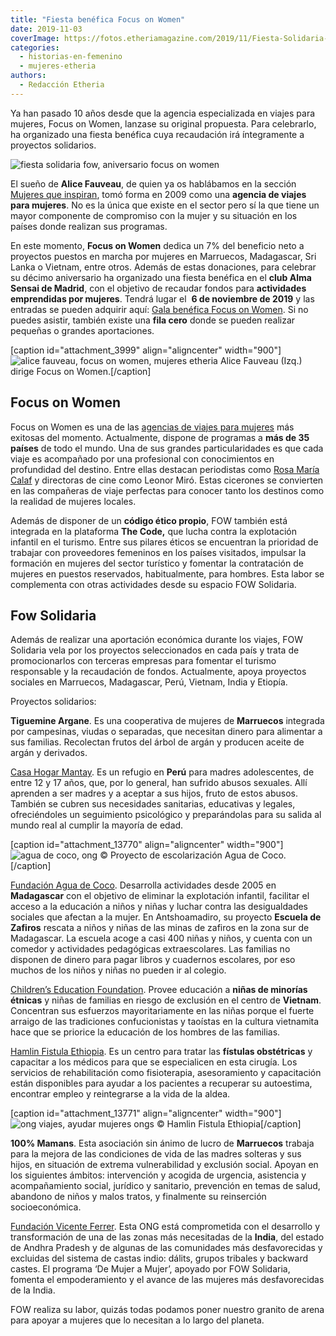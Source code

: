 ```yaml
---
title: "Fiesta benéfica Focus on Women"
date: 2019-11-03
coverImage: https://fotos.etheriamagazine.com/2019/11/Fiesta-Solidaria-FOW-1.jpg
categories: 
  - historias-en-femenino
  - mujeres-etheria
authors: 
  - Redacción Etheria
---
```


Ya han pasado 10 años desde que la agencia especializada en viajes para mujeres, Focus 
on Women, lanzase su original propuesta. Para celebrarlo, ha organizado una fiesta 
benéfica cuya recaudación irá íntegramente a proyectos solidarios. 

![fiesta solidaria fow, aniversario focus on women](https://fotos.etheriamagazine.com/2019/11/Fiesta-Solidaria-FOW-1-900x659.jpg "Fiesta Solidaria Focus on Women")

El sueño de **Alice Fauveau**, de quien ya os hablábamos en la sección [Mujeres que inspiran](https://etheriamagazine.com/2018/10/15/alice-fauveau-directora-focus-on-women-mujer-etheria/), tomó forma en 2009 como una **agencia de viajes para mujeres**. No es la única que existe en el sector pero sí la que tiene un mayor componente de compromiso con la mujer y su situación en los países donde realizan sus programas.

En este momento, **Focus on Women** dedica un 7% del beneficio neto a proyectos puestos en marcha por mujeres en Marruecos, Madagascar, Sri Lanka o Vietnam, entre otros. Además de estas donaciones, para celebrar su décimo aniversario ha organizado una fiesta benéfica en el **club Alma Sensai de Madrid**, con el objetivo de recaudar fondos para **actividades emprendidas por mujeres**. Tendrá lugar el  **6 de noviembre de 2019** y las entradas se pueden adquirir aquí: [Gala benéfica Focus on Women](https://www.eventbrite.es/e/entradas-fiesta-benefica-10-aniversario-focus-on-women-en-club-de-lujo-78465808345?aff=affiliate1). Si no puedes asistir, también existe una **fila cero** donde se pueden realizar pequeñas o grandes aportaciones.

\[caption id="attachment\_3999" align="aligncenter" width="900"\]![alice fauveau, focus on women, mujeres etheria](https://fotos.etheriamagazine.com/2018/09/Alice-Fauveau-Women-Etheria-magazine-1024x768.jpg "Alice Fauveau dirige Focus on Women.") Alice Fauveau (Izq.) dirige Focus on Women.\[/caption\]

## Focus on Women

Focus on Women es una de las [agencias de viajes para mujeres](https://etheriamagazine.com/2019/03/08/agencias-de-viajes-para-mujeres-viajan-solas-grupo/) más exitosas del momento. Actualmente, dispone de programas a **más de 35 países** de todo el mundo. Una de sus grandes particularidades es que cada viaje es acompañado por una profesional con conocimientos en profundidad del destino. Entre ellas destacan periodistas como [Rosa María Calaf](https://etheriamagazine.com/2018/09/17/rosa-maria-calaf-es-una-mujer-etheria/) y directoras de cine como Leonor Miró. Estas cicerones se convierten en las compañeras de viaje perfectas para conocer tanto los destinos como la realidad de mujeres locales.

Además de disponer de un **código ético propio**, FOW también está integrada en la plataforma **The Code,** que lucha contra la explotación infantil en el turismo. Entre sus pilares éticos se encuentran la prioridad de trabajar con proveedores femeninos en los países visitados, impulsar la formación en mujeres del sector turístico y fomentar la contratación de mujeres en puestos reservados, habitualmente, para hombres. Esta labor se complementa con otras actividades desde su espacio FOW Solidaria.

## Fow Solidaria

Además de realizar una aportación económica durante los viajes, FOW Solidaria vela por los proyectos seleccionados en cada país y trata de promocionarlos con terceras empresas para fomentar el turismo responsable y la recaudación de fondos. Actualmente, apoya proyectos sociales en Marruecos, Madagascar, Perú, Vietnam, India y Etiopía.

Proyectos solidarios: 

**Tiguemine Argane**. Es una cooperativa de mujeres de **Marruecos** integrada por campesinas, viudas o separadas, que necesitan dinero para alimentar a sus familias. Recolectan frutos del árbol de argán y producen aceite de argán y derivados.

[Casa Hogar Mantay](http://www.mantay.org). Es un refugio en **Perú** para madres adolescentes, de entre 12 y 17 años, que, por lo general, han sufrido abusos sexuales. Allí aprenden a ser madres y a aceptar a sus hijos, fruto de estos abusos. También se cubren sus necesidades sanitarias, educativas y legales, ofreciéndoles un seguimiento psicológico y preparándolas para su salida al mundo real al cumplir la mayoría de edad.

\[caption id="attachment\_13770" align="aligncenter" width="900"\]![agua de coco, ong](https://fotos.etheriamagazine.com/2019/11/agua-de-coco-ong-900x600.jpg "Proyecto escolarización Agua de Coco.") © Proyecto de escolarización Agua de Coco.\[/caption\]

[Fundación Agua de Coco](http://www.aguadecoco.org). Desarrolla actividades desde 2005 en **Madagascar** con el objetivo de eliminar la explotación infantil, facilitar el acceso a la educación a niños y niñas y luchar contra las desigualdades sociales que afectan a la mujer. En Antshoamadiro, su proyecto **Escuela de Zafiros** rescata a niños y niñas de las minas de zafiros en la zona sur de Madagascar. La escuela acoge a casi 400 niñas y niños, y cuenta con un comedor y actividades pedagógicas extraescolares. Las familias no disponen de dinero para pagar libros y cuadernos escolares, por eso muchos de los niños y niñas no pueden ir al colegio.

[Children’s Education Foundation](http://www.childrenseducationfoundation.org.au). Provee educación a **niñas de minorías étnicas** y niñas de familias en riesgo de exclusión en el centro de **Vietnam**. Concentran sus esfuerzos mayoritariamente en las niñas porque el fuerte arraigo de las tradiciones confucionistas y taoístas en la cultura vietnamita hace que se priorice la educación de los hombres de las familias.

[Hamlin Fistula Ethiopia](https://www.hamlinfistula.org.nz/). Es un centro para tratar las **fístulas obstétricas** y capacitar a los médicos para que se especialicen en esta cirugía. Los servicios de rehabilitación como fisioterapia, asesoramiento y capacitación están disponibles para ayudar a los pacientes a recuperar su autoestima, encontrar empleo y reintegrarse a la vida de la aldea.

\[caption id="attachment\_13771" align="aligncenter" width="900"\]![ong viajes, ayudar mujeres ongs](https://fotos.etheriamagazine.com/2019/11/fistula-ong-etiopia-900x643.jpg "Hamlin Fistula Ethiopia") © Hamlin Fistula Ethiopia\[/caption\]

**100% Mamans**. Esta asociación sin ánimo de lucro de **Marruecos** trabaja para la mejora de las condiciones de vida de las madres solteras y sus hijos, en situación de extrema vulnerabilidad y exclusión social. Apoyan en los siguientes ámbitos: intervención y acogida de urgencia, asistencia y acompañamiento social, jurídico y sanitario, prevención en temas de salud, abandono de niños y malos tratos, y finalmente su reinserción socioeconómica.

[Fundación Vicente Ferrer](http://www.fundacionvicenteferrer.org). Esta ONG está comprometida con el desarrollo y transformación de una de las zonas más necesitadas de la **India**, del estado de Andhra Pradesh y de algunas de las comunidades más desfavorecidas y excluidas del sistema de castas indio: dálits, grupos tribales y backward castes. El programa ‘De Mujer a Mujer’, apoyado por FOW Solidaria, fomenta el empoderamiento y el avance de las mujeres más desfavorecidas de la India.

FOW realiza su labor, quizás todas podamos poner nuestro granito de arena para apoyar a mujeres que lo necesitan a lo largo del planeta.
